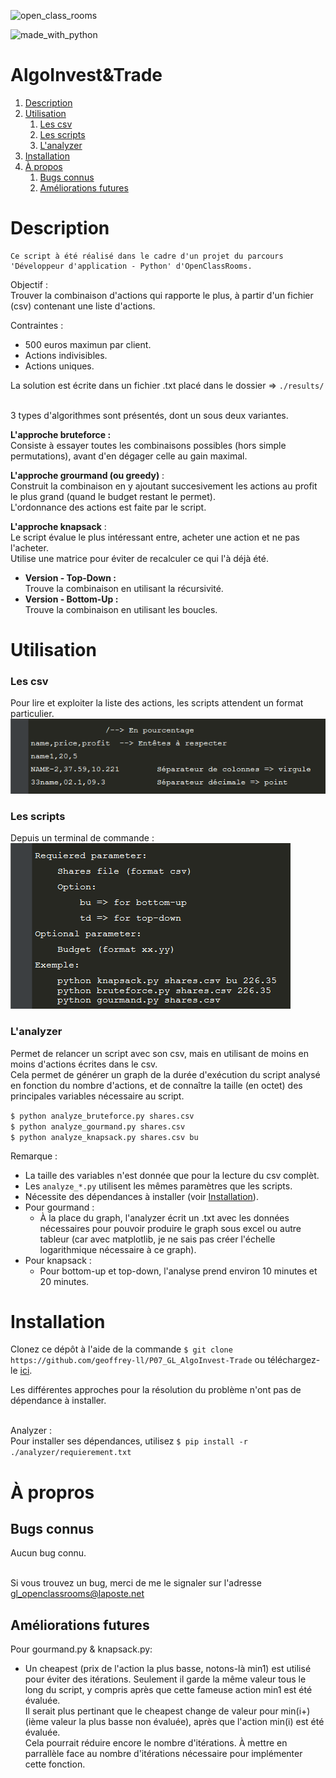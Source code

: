 ![open_class_rooms](https://img.shields.io/badge/OpenClassRooms-Project07-limegreen?labelColor=blueviolet&style=plastic)


![made_with_python](https://img.shields.io/badge/Made%20With-Python_3.6.5-darkgreen?logo=python&labelColor=red&style=plastic)


# AlgoInvest&Trade #


1.  [Description](#description)
2.  [Utilisation](#utilisation)
    1.  [Les csv](#format-csv)
    2.  [Les scripts](#use-scripts)
    3.  [L'analyzer](#use-analyzer)
3.  [Installation](#installation)
4.  [À propos](#a-propos)
    1.  [Bugs connus](#bugs-connus)
    2.  [Améliorations futures](#ameliorations-futures)


# Description <a name="description"></a> #


    Ce script à été réalisé dans le cadre d'un projet du parcours
    'Développeur d'application - Python' d'OpenClassRooms.

 Objectif :\
 Trouver la combinaison d'actions qui rapporte le plus, à partir d'un  fichier (csv) contenant une liste d'actions.

Contraintes :
- 500 euros maximun par client.
- Actions indivisibles.
- Actions uniques.

La solution est écrite dans un fichier .txt placé dans le dossier => `./results/`

\
3 types d'algorithmes sont présentés, dont un sous deux variantes.

**L'approche bruteforce :**\
Consiste à essayer toutes les combinaisons possibles (hors simple permutations),
avant d'en dégager celle au gain maximal.

**L'approche grourmand (ou greedy)** :\
Construit la combinaison en y ajoutant succesivement les actions au profit le 
plus grand (quand le budget restant le permet).\
L'ordonnance des actions est faite par le script.

**L'approche knapsack** :\
Le script évalue le plus intéressant entre, acheter une action et ne pas l'acheter.\
Utilise une matrice pour éviter de recalculer ce qui l'à déjà été.
-   **Version - Top-Down :**\
    Trouve la combinaison en utilisant la récursivité.
-   **Version - Bottom-Up :**\
    Trouve la combinaison en utilisant les boucles.


# Utilisation #


### Les csv <a name="format-csv"></a> ###


Pour lire et exploiter la liste des actions, les scripts attendent un format particulier.\
![format csv](./readme_png/example_format_csv.png)


### Les scripts <a name="use-scripts"></a> ###


Depuis un terminal de commande :\
![exemple exécution script](./readme_png/examples_use_script.png)


### L'analyzer <a name="use-analyzer"></a> ###


Permet de relancer un script avec son csv, mais en utilisant de moins en moins d'actions écrites dans le csv.\
Cela permet de générer un graph de la durée d'exécution du script analysé en fonction du nombre d'actions, et de connaître la taille (en octet) des principales variables nécessaire au script.

`$ python analyze_bruteforce.py shares.csv`\
`$ python analyze_gourmand.py shares.csv`\
`$ python analyze_knapsack.py shares.csv bu`

Remarque :
- La taille des variables n'est donnée que pour la lecture du csv complèt.
- Les `analyze_*.py` utilisent les mêmes paramètres que les scripts.
- Nécessite des dépendances à installer (voir [Installation](#installation)).
- Pour gourmand :
    -   À la place du graph, l'analyzer écrit un .txt avec les données nécessaires pour pouvoir produire le graph sous excel ou autre tableur (car avec matplotlib, je ne sais pas créer l'échelle logarithmique nécessaire à ce graph).
- Pour knapsack :
    -   Pour bottom-up et top-down, l'analyse prend environ 10 minutes et 20 minutes.


# Installation <a name="installation"></a> #


Clonez ce dépôt à l'aide de la commande `$ git clone https://github.com/geoffrey-ll/P07_GL_AlgoInvest-Trade` ou téléchargez-le [ici](https://github.com/geoffrey-ll/P07_GL_AlgoInvest-Trade/archive/refs/heads/master.zip).

Les différentes approches pour la résolution du problème n'ont pas de dépendance à installer.

\
Analyzer :\
Pour installer ses dépendances, utilisez `$ pip install -r ./analyzer/requierement.txt`


# À propros <a name="a-propos"></a> #


## Bugs connus <a name="bugs-connus"></a> ##


Aucun bug connu.

\
Si vous trouvez un bug, merci de me le signaler sur l'adresse\
gl_openclassrooms@laposte.net


## Améliorations futures <a name="ameliorations-futures"></a> ##


Pour gourmand.py & knapsack.py:
- Un cheapest (prix de l'action la plus basse, notons-là min1) est utilisé pour éviter des itérations. Seulement il garde la même valeur tous le long du script, y compris après que cette fameuse action min1 est été évaluée.\
Il serait plus pertinant que le cheapest change de valeur pour min(i+) (ième valeur la plus basse non évaluée), après que l'action min(i) est été évaluée.\
Cela pourrait réduire encore le nombre d'itérations. À mettre en parrallèle face au nombre d'itérations nécessaire pour implémenter cette fonction.
